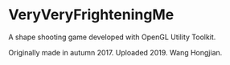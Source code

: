 # VeryVeryFrighteningMe
A shape shooting game developed with OpenGL Utility Toolkit.

Originally made in autumn 2017. Uploaded 2019.
Wang Hongjian.
